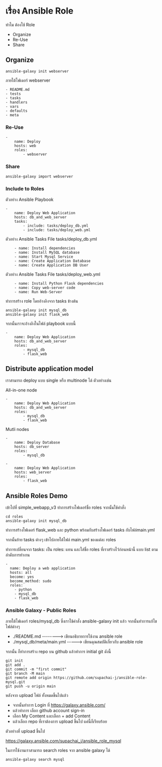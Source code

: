 # เรื่อง Ansible Role

ทำไม ต้องใช้ Role
- Organize
- Re-Use
- Share

## Organize 

```
ansible-galaxy init webserver
```

ภายใต้โฟเดอร์​ webserver

    - README.md
    - tests
    - tasks
    - handlers
    - vars
    - defaults
    - meta

### Re-Use

```
- 
    name: Deploy
    hosts: web
    roles:
        - webserver
```

### Share

```
ansible-galaxy import webserver
```

### Include to Roles

ตัวอย่าง Ansible Playbook
```
-
    name: Deploy Web Application
    hosts: db_and_web_server
    tasks:
        - include: tasks/deploy_db.yml
        - include: tasks/deploy_web.yml
```

ตัวอย่าง Ansible Tasks File tasks/deploy_db.yml
```
    - name: Install dependencies
    - name: Install MySQL database
    - name: Start Mysql Service
    - name: Create Application Database
    - name: Create Application DB User
```

ตัวอย่าง Ansible Tasks File tasks/deploy_web.yml
```
    - name: Install Python Flask dependencies
    - name: Copy web-server code
    - name: Run Web-Server
```

ทำการสร้าง role โดยอ้างอิงจาก tasks ข้างต้น
```
ansible-galaxy init mysql_db
ansible-galaxy init flask_web
```
จากนั้นเราจะอ้างอิงในไฟล์​ playbook แบบนี้
```
-
    name: Deploy Web Application
    hosts: db_and_web_server
    roles:
        - mysql_db
        - flask_web
```

## Distribute application model

เราสามารถ deploy แบบ single หรือ multinode ได้ ตัวอย่างเช่น

All-in-one node
```
-
    name: Deploy Web Application
    hosts: db_and_web_server
    roles:
        - mysql_db
        - flask_web
```

Mutli nodes
```
-
    name: Deploy Database
    hosts: db_server
    roles:
        - mysql_db

-
    name: Deploy Web Application
    hosts: web_server
    roles:
        - flask_web
```

## Ansible Roles Demo

เข้าไปที่ simple_webapp_v3 ทำการสร้างโฟเดอร์​ชื่อ roles
จากนั้นใช้คำสั่ง
```
cd roles
ansible-galaxy init mysql_db

```
ทำการสร้างโฟเดอร์​ flask_web และ python พร้อมกับสร้างโฟเดอร์​ tasks กับไฟล์​ main.yml

จากนั้นย้าย tasks ต่างๆ เข้าไปภายใต้ไฟล์​ main.yml ของแต่ละ roles 

ทำการเปลี่ยนจาก tasks: เป็น roles: แทน และใส่ชื่อ roles ที่เราสร้างไว้ก่อนหน้านี้ แบบ list ตามลำดับการทำงาน
```
-
  name: Deploy a web application
  hosts: all
  become: yes
  become_method: sudo
  roles:
    - python
    - mysql_db
    - flask_web
```

### Ansible Galaxy - Public Roles
ภายใต้โฟเดอร์​ roles/mysql_db ซึ่งเราใช้คำสั่ง ansible-galaxy init แล้ว จากนั้นทำการแก้ไข ไฟล์ต่างๆ
- ./README.md --------> เขียนอธิบายการใช้งาน ansible role 
- ./mysql_db/meta/main.yml -----> เขียนคุณสมบัติเกี่ยวกับ ansible role

จากนั้น ก็ทำการสร้าง repo บน github แล้วทำการ initial git ดังนี้
```
git init
git add .
git commit -m "first commit"
git branch -M main
git remote add origin https://github.com/supachai-j/ansible-role-mysql.git
git push -u origin main
```
หลังจาก upload ไฟล์​ ทั้งหมดขึ้นไปแล้ว 
- จากนั้นทำการ Login ที่ https://galaxy.ansible.com/
- แล้วทำการ เลือก github account sign-in 
- เลือก My Content และเลือก + add Content 
- แล้วเลือก repo ที่เราต้องการ upload ขึ้นไป 
แค่นี้ก็เรียบร้อย

ตัวอย่างที่ upload ขึ้นไป

https://galaxy.ansible.com/supachai_j/ansible_role_mysql

ในการใช้งานเราสามารถ search roles จาก ansible galaxy ได้
```
ansible-galaxy search mysql
```